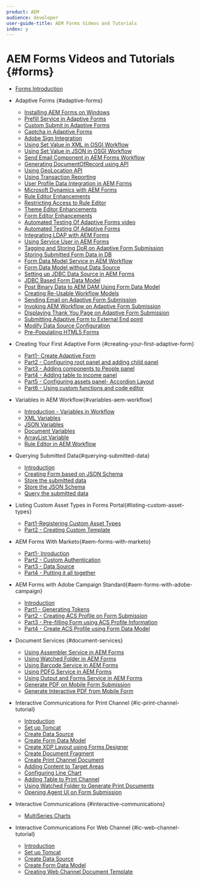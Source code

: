 ```yaml
---
product: AEM
audience: developer
user-guide-title: AEM Forms Videos and Tutorials
index: y
---
```


# AEM Forms Videos and Tutorials {#forms}

+ [Forms Introduction](introduction.md)
+ Adaptive Forms {#adaptive-forms}
  + [Installing AEM Forms on Windows](adaptive-forms/installing-aem-form-on-windows-tutorial-use.md)
  + [Prefill Service in Adaptive Forms](adaptive-forms/prefill-service-adaptive-forms-article-use.md)
  + [Custom Submit in Adaptive Forms](adaptive-forms/custom-submit-aem-forms-article.md)
  + [Captcha in Adaptive Forms](adaptive-forms/forms-captcha-feature-video-use.md)
  + [Adobe Sign Integration](adaptive-forms/adobe-sign-integration-feature-video.md)
  + [Using Set Value in XML  in OSGI Workflow](adaptive-forms/setvalue-aem-forms-workflow-tutorial-use.md)
  + [Using Set Value in JSON in OSGI Workflow](adaptive-forms/setvalue-json-data-in-aem-forms-workflow-article-use.md)
  + [Send Email Component in AEM Forms Workflow](adaptive-forms/email-step-aem-workflow-video-use.md)
  + [Generating DocumentOfRecord using API](adaptive-forms/document-of-record-api-tutorial-use.md)
  + [Using GeoLocation API](adaptive-forms/using-geolocation-api-in-aem-forms-article.md)
  + [Using Transaction Reporting](adaptive-forms/transaction-reporting-aem-forms-article-use.md)
  + [User Profile Data Integration in AEM Forms](adaptive-forms/user-profile-data-integration-feature-video-use.md)
  + [Microsoft Dynamics with AEM Forms](adaptive-forms/using-ms-dynamics-with-aem-forms.md)
  + [Rule Editor Enhancements](adaptive-forms/rule-editor-improvements-feature-video-use.md)
  + [Restricting Access to Rule Editor](adaptive-forms/restricting-rule-editor-aem-forms-technical-video-use.md)
  + [Theme Editor Enhancements](adaptive-forms/theme-editor-improvements-feature-video-use.md)
  + [Form Editor Enhancements](adaptive-forms/form-editor-improvements-feature-video-use.md)
  + [Automated Testing Of Adaptive Forms video](adaptive-forms/calvin-sdk-test-adaptive-forms-feature-video.md)
  + [Automated Testing Of Adaptive Forms](adaptive-forms/calvin-sdk-test-adaptive-forms-article-use.md)
  + [Integrating LDAP with AEM Forms](adaptive-forms/aem-forms-workflow-with-ldap-article-use.md)
  + [Using Service User in AEM Forms](adaptive-forms/service-user-tutorial-develop.md)
  + [Tagging and Storing DoR on Adaptive Form Submission](adaptive-forms/tagging-and-saving-document-of-record-in-dam-article-use.md)
  + [Storing Submitted Form Data in DB](adaptive-forms/storing-adaptive-form-data-in-db.md)
  + [Form Data Model Service in AEM Workflow](adaptive-forms/form-data-model-service-as-step-in-workflow-video-use.md)
  + [Form Data Model without Data Source](adaptive-forms/form-data-model-without-data-source-feature-video-use.md)
  + [Setting up JDBC Data Source in AEM Forms](adaptive-forms/data-integration-technical-video-setup.md)
  + [JDBC Based Form Data Model](adaptive-forms/jdbc-data-model-technical-video-use.md)
  + [Post Binary Data to AEM DAM Using Form Data Model](adaptive-forms/form-data-model-to-post-binary-data-tutorial-use.md)
  + [Creating Re-Usable Workflow Models](adaptive-forms/re-usable-aem-forms-workflow-models-article.md)
  + [Sending Email on Adaptive Form Submission](adaptive-forms/sending-email-on-adaptive-form-submission.md)
  + [Invoking AEM Workflow on Adaptive Form Submission](adaptive-forms/invoking-aem-workflow-on-form-submission-article-use.md)
  + [Displaying Thank You Page on Adaptive Form Submission](adaptive-forms/submitting-adaptive-forms-thank-you-page-article-use.md)
  + [Submitting Adaptive Form to External End point](adaptive-forms/submitting-adaptive-forms-to-external-server-article-use.md)
  + [Modify Data Source Configuration](adaptive-forms/modify-data-source-configuration-settings-article.md)
  + [Pre-Populating HTML5 Forms](adaptive-forms/prepopulating-html5-forms-in-aem-forms-article.md)


+ Creating Your First Adaptive Form {#creating-your-first-adaptive-form}
  + [Part1- Create Adaptive Form](creating-your-first-adaptive-form/part1.md)
  + [Part2 - Configuring root panel and adding child panel](creating-your-first-adaptive-form/part2.md)
  + [Part3 - Adding components to People panel](creating-your-first-adaptive-form/part3.md)
  + [Part4 - Adding table to income panel](creating-your-first-adaptive-form/part4.md)
  + [Part5 - Configuring assets panel- Accordion Layout](creating-your-first-adaptive-form/part5.md)
  + [Part6 - Using custom functions and code editor](creating-your-first-adaptive-form/part6.md)
+ Variables in AEM Workflow{#variables-aem-workflow}
  + [Introduction - Variables in Workflow](variables-aem-workflow/introduction.md)
  + [XML Variables](variables-aem-workflow/part1.md)
  + [JSON Variables](variables-aem-workflow/part2.md)
  + [Document Variables](variables-aem-workflow/part3.md)
  + [ArrayList Variable](variables-aem-workflow/part4.md)
  + [Rule Editor in AEM Workflow](variables-aem-workflow/part5.md)
+ Querying Submitted Data{#querying-submitted-data}
  + [Introduction](querying-submitted-data/introduction.md)
  + [Creating Form based on JSON Schema](querying-submitted-data/part1.md)
  + [Store the submitted data](querying-submitted-data/part2.md)
  + [Store the JSON Schema](querying-submitted-data/part3.md)
  + [Query the submitted data](querying-submitted-data/part4.md)
+ Listing Custom Asset Types in Forms Portal{#listing-custom-asset-types}
  + [Part1-Registering Custom Asset Types](listing-custom-asset-types/part1.md)
  + [Part2 - Creating Custom Template](listing-custom-asset-types/part2.md)
+ AEM Forms With Marketo{#aem-forms-with-marketo}
  + [Part1- Inroduction](aem-forms-with-marketo/part1.md)
  + [Part2 - Custom Authentication](aem-forms-with-marketo/part2.md)
  + [Part3 - Data Source](aem-forms-with-marketo/part3.md)
  + [Part4 - Putting it all together](aem-forms-with-marketo/part4.md)

+ AEM Forms with Adobe Campaign Standard{#aem-forms-with-adobe-campaign}
  + [Introduction](aem-forms-with-adobe-campaign/aem-forms-with-campaign-standard-getting-started-tutorial.md)
  + [Part1 - Generating Tokens](aem-forms-with-adobe-campaign/partone.md)
  + [Part2 - Creating ACS Profile on Form Submission](aem-forms-with-adobe-campaign/parttwo.md)
  + [Part3 - Pre-filling Form using ACS Profile Information](aem-forms-with-adobe-campaign/partthree.md)
  + [Part4 - Create ACS Profile using Form Data Model](aem-forms-with-adobe-campaign/partfour.md)
  
+ Document Services {#document-services}
  + [Using Assembler Service in AEM Forms](document-services/using-assembler-service-in-aem-forms.md)
  + [Using Watched Folder in AEM Forms](document-services/watched-folders-document-services-article-use.md)
  + [Using Barcode Service in AEM Forms](document-services/barcode-service-adaptive-forms-article.md)
  + [Using PDFG Service in AEM Forms](document-services/using-pdfg-in-aem-forms.md)
  + [Using Output and Forms Service in AEM Forms](document-services/output-and-forms-services-article-develop.md)
  + [Generate PDF on Mobile Form Submission](document-services/generate-pdf-from-mobile-form-submission-article.md)
  + [Generate Interactive PDF from Mobile Form](document-services/render-interactive-form-using-api.md)
+ Interactive Communications for Print Channel {#ic-print-channel-tutorial}
  + [Introduction](ic-print-channel-tutorial/introduction.md)
  + [Set up Tomcat](ic-print-channel-tutorial/partone.md)
  + [Create Data Source](ic-print-channel-tutorial/parttwo.md)
  + [Create Form Data Model](ic-print-channel-tutorial/partthree.md)
  + [Create XDP Layout using Forms Designer](ic-print-channel-tutorial/partfour.md)
  + [Create Document Fragment](ic-print-channel-tutorial/partfive.md)
  + [Create Print Channel Document](ic-print-channel-tutorial/partsix.md)
  + [Adding Content to Target Areas](ic-print-channel-tutorial/partseven.md)
  + [Configuring Line Chart](ic-print-channel-tutorial/parteight.md)
  + [Adding Table to Print Channel](ic-print-channel-tutorial/partnine.md)
  + [Using Watched Folder to Generate Print Documents](ic-print-channel-tutorial/partten.md)
  + [Opening Agent UI on Form Submission](ic-print-channel-tutorial/parteleven.md)
+ Interactive Communications {#interactive-communications}
  + [MultiSeries Charts](interactive-communications/multiseriescharts.md)

+ Interactive Communications For Web Channel {#ic-web-channel-tutorial}
  + [Introduction](ic-web-channel-tutorial/introduction.md)
  + [Set up Tomcat](ic-web-channel-tutorial/partone.md)
  + [Create Data Source](ic-web-channel-tutorial/parttwo.md)
  + [Create Form Data Model](ic-web-channel-tutorial/partthree.md)
  + [Creating Web Channel Document Template](ic-web-channel-tutorial/partfour.md)